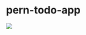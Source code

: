 # pern-todo-app

<img src="https://www.freecodecamp.org/news/content/images/size/w2000/2020/03/PERN.png" />
